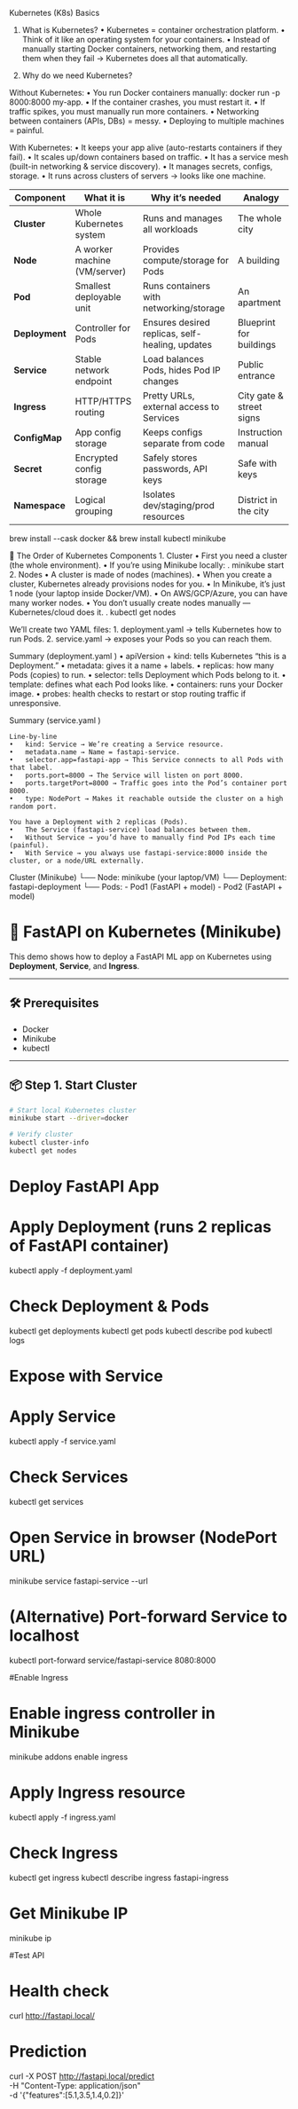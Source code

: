  Kubernetes (K8s) Basics

1. What is Kubernetes?
	•	Kubernetes = container orchestration platform.
	•	Think of it like an operating system for your containers.
	•	Instead of manually starting Docker containers, networking them, and restarting them when they fail → Kubernetes does all that automatically.

2. Why do we need Kubernetes?

Without Kubernetes:
	•	You run Docker containers manually: docker run -p 8000:8000 my-app.
	•	If the container crashes, you must restart it.
	•	If traffic spikes, you must manually run more containers.
	•	Networking between containers (APIs, DBs) = messy.
	•	Deploying to multiple machines = painful.

With Kubernetes:
	•	It keeps your app alive (auto-restarts containers if they fail).
	•	It scales up/down containers based on traffic.
	•	It has a service mesh (built-in networking & service discovery).
	•	It manages secrets, configs, storage.
	•	It runs across clusters of servers → looks like one machine.

| Component       | What it is                         | Why it’s needed                                   | Analogy                |
|-----------------|------------------------------------|--------------------------------------------------|------------------------|
| **Cluster**     | Whole Kubernetes system            | Runs and manages all workloads                   | The whole city         |
| **Node**        | A worker machine (VM/server)       | Provides compute/storage for Pods                 | A building             |
| **Pod**         | Smallest deployable unit           | Runs containers with networking/storage           | An apartment           |
| **Deployment**  | Controller for Pods                | Ensures desired replicas, self-healing, updates   | Blueprint for buildings|
| **Service**     | Stable network endpoint            | Load balances Pods, hides Pod IP changes          | Public entrance        |
| **Ingress**     | HTTP/HTTPS routing                 | Pretty URLs, external access to Services          | City gate & street signs|
| **ConfigMap**   | App config storage                 | Keeps configs separate from code                  | Instruction manual     |
| **Secret**      | Encrypted config storage           | Safely stores passwords, API keys                 | Safe with keys         |
| **Namespace**   | Logical grouping                   | Isolates dev/staging/prod resources               | District in the city   |


brew install --cask docker && brew install kubectl minikube

🔑 The Order of Kubernetes Components
	1.	Cluster
	•	First you need a cluster (the whole environment).
	•	If you’re using Minikube locally:
    . minikube start
	2.	Nodes
	•	A cluster is made of nodes (machines).
	•	When you create a cluster, Kubernetes already provisions nodes for you.
	•	In Minikube, it’s just 1 node (your laptop inside Docker/VM).
	•	On AWS/GCP/Azure, you can have many worker nodes.
	•	You don’t usually create nodes manually — Kubernetes/cloud does it.
    . kubectl get nodes

We’ll create two YAML files:
	1.	deployment.yaml → tells Kubernetes how to run Pods.
	2.	service.yaml → exposes your Pods so you can reach them.


 Summary (deployment.yaml )
	•	apiVersion + kind: tells Kubernetes “this is a Deployment.”
	•	metadata: gives it a name + labels.
	•	replicas: how many Pods (copies) to run.
	•	selector: tells Deployment which Pods belong to it.
	•	template: defines what each Pod looks like.
	•	containers: runs your Docker image.
	•	probes: health checks to restart or stop routing traffic if unresponsive.

 Summary (service.yaml )

    Line-by-line
	•	kind: Service → We’re creating a Service resource.
	•	metadata.name → Name = fastapi-service.
	•	selector.app=fastapi-app → This Service connects to all Pods with that label.
	•	ports.port=8000 → The Service will listen on port 8000.
	•	ports.targetPort=8000 → Traffic goes into the Pod’s container port 8000.
	•	type: NodePort → Makes it reachable outside the cluster on a high random port.

	You have a Deployment with 2 replicas (Pods).
	•	The Service (fastapi-service) load balances between them.
	•	Without Service → you’d have to manually find Pod IPs each time (painful).
	•	With Service → you always use fastapi-service:8000 inside the cluster, or a node/URL externally.

Cluster (Minikube)
 └── Node: minikube (your laptop/VM)
      └── Deployment: fastapi-deployment
           └── Pods:
               - Pod1 (FastAPI + model)
               - Pod2 (FastAPI + model)


# 🚀 FastAPI on Kubernetes (Minikube)

This demo shows how to deploy a FastAPI ML app on Kubernetes using **Deployment**, **Service**, and **Ingress**.

---

## 🛠️ Prerequisites
- Docker
- Minikube
- kubectl

---

## 📦 Step 1. Start Cluster
```bash
# Start local Kubernetes cluster
minikube start --driver=docker

# Verify cluster
kubectl cluster-info
kubectl get nodes
```

# Deploy FastAPI App
# Apply Deployment (runs 2 replicas of FastAPI container)
kubectl apply -f deployment.yaml

# Check Deployment & Pods
kubectl get deployments
kubectl get pods
kubectl describe pod <pod-name>
kubectl logs <pod-name>

# Expose with Service

# Apply Service
kubectl apply -f service.yaml

# Check Services
kubectl get services

# Open Service in browser (NodePort URL)
minikube service fastapi-service --url

# (Alternative) Port-forward Service to localhost
kubectl port-forward service/fastapi-service 8080:8000

#Enable Ingress

# Enable ingress controller in Minikube
minikube addons enable ingress

# Apply Ingress resource
kubectl apply -f ingress.yaml

# Check Ingress
kubectl get ingress
kubectl describe ingress fastapi-ingress

# Get Minikube IP
minikube ip

#Test API

# Health check
curl http://fastapi.local/

# Prediction
curl -X POST http://fastapi.local/predict \
  -H "Content-Type: application/json" \
  -d '{"features":[5.1,3.5,1.4,0.2]}'